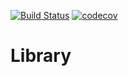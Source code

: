 [![Build Status](https://travis-ci.org/Leonid716/Library.svg?branch=master)](https://travis-ci.org/Leonid716/Library)  [![codecov](https://codecov.io/gh/Leonid716/Library/branch/master/graph/badge.svg)](https://codecov.io/gh/Leonid716/Library)


# Library